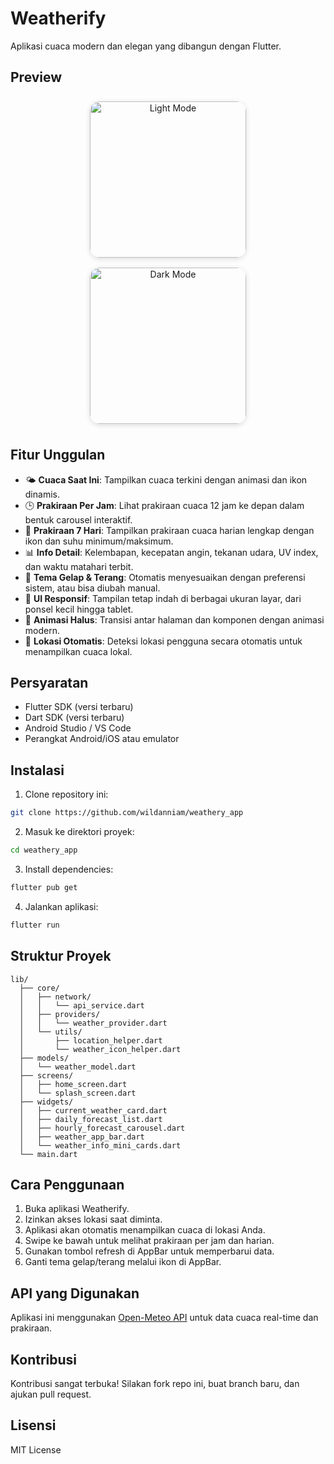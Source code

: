 # Weatherify

Aplikasi cuaca modern dan elegan yang dibangun dengan Flutter.

## Preview

<p align="center">
  <img src="assets/lightmode.png" alt="Light Mode" width="250" style="border-radius:16px; box-shadow:0 2px 8px #0002; margin:8px;" />
  <img src="assets/darkmode.png" alt="Dark Mode" width="250" style="border-radius:16px; box-shadow:0 2px 8px #0002; margin:8px;" />
</p>

## Fitur Unggulan

- 🌤️ **Cuaca Saat Ini**: Tampilkan cuaca terkini dengan animasi dan ikon dinamis.
- 🕒 **Prakiraan Per Jam**: Lihat prakiraan cuaca 12 jam ke depan dalam bentuk carousel interaktif.
- 📅 **Prakiraan 7 Hari**: Tampilkan prakiraan cuaca harian lengkap dengan ikon dan suhu minimum/maksimum.
- 📊 **Info Detail**: Kelembapan, kecepatan angin, tekanan udara, UV index, dan waktu matahari terbit.
- 🌙 **Tema Gelap & Terang**: Otomatis menyesuaikan dengan preferensi sistem, atau bisa diubah manual.
- 📱 **UI Responsif**: Tampilan tetap indah di berbagai ukuran layar, dari ponsel kecil hingga tablet.
- 🚀 **Animasi Halus**: Transisi antar halaman dan komponen dengan animasi modern.
- 📍 **Lokasi Otomatis**: Deteksi lokasi pengguna secara otomatis untuk menampilkan cuaca lokal.

## Persyaratan

- Flutter SDK (versi terbaru)
- Dart SDK (versi terbaru)
- Android Studio / VS Code
- Perangkat Android/iOS atau emulator

## Instalasi

1. Clone repository ini:
```bash
git clone https://github.com/wildanniam/weathery_app
```

2. Masuk ke direktori proyek:
```bash
cd weathery_app
```

3. Install dependencies:
```bash
flutter pub get
```

4. Jalankan aplikasi:
```bash
flutter run
```

## Struktur Proyek

```
lib/
  ├── core/
  │   ├── network/
  │   │   └── api_service.dart
  │   ├── providers/
  │   │   └── weather_provider.dart
  │   └── utils/
  │       ├── location_helper.dart
  │       └── weather_icon_helper.dart
  ├── models/
  │   └── weather_model.dart
  ├── screens/
  │   ├── home_screen.dart
  │   └── splash_screen.dart
  ├── widgets/
  │   ├── current_weather_card.dart
  │   ├── daily_forecast_list.dart
  │   ├── hourly_forecast_carousel.dart
  │   ├── weather_app_bar.dart
  │   └── weather_info_mini_cards.dart
  └── main.dart
```

## Cara Penggunaan

1. Buka aplikasi Weatherify.
2. Izinkan akses lokasi saat diminta.
3. Aplikasi akan otomatis menampilkan cuaca di lokasi Anda.
4. Swipe ke bawah untuk melihat prakiraan per jam dan harian.
5. Gunakan tombol refresh di AppBar untuk memperbarui data.
6. Ganti tema gelap/terang melalui ikon di AppBar.

## API yang Digunakan

Aplikasi ini menggunakan [Open-Meteo API](https://open-meteo.com/) untuk data cuaca real-time dan prakiraan.

## Kontribusi

Kontribusi sangat terbuka! Silakan fork repo ini, buat branch baru, dan ajukan pull request.

## Lisensi

MIT License
